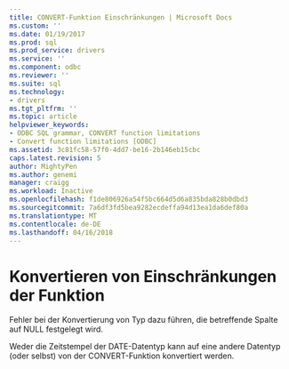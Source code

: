 ```yaml
---
title: CONVERT-Funktion Einschränkungen | Microsoft Docs
ms.custom: ''
ms.date: 01/19/2017
ms.prod: sql
ms.prod_service: drivers
ms.service: ''
ms.component: odbc
ms.reviewer: ''
ms.suite: sql
ms.technology:
- drivers
ms.tgt_pltfrm: ''
ms.topic: article
helpviewer_keywords:
- ODBC SQL grammar, CONVERT function limitations
- Convert function limitations [ODBC]
ms.assetid: 3c81fc58-57f0-4dd7-be16-2b146eb15cbc
caps.latest.revision: 5
author: MightyPen
ms.author: genemi
manager: craigg
ms.workload: Inactive
ms.openlocfilehash: f1de806926a54f5bc664d5d6a835bda828b0dbd3
ms.sourcegitcommit: 7a6df3fd5bea9282ecdeffa94d13ea1da6def80a
ms.translationtype: MT
ms.contentlocale: de-DE
ms.lasthandoff: 04/16/2018
---
```

# <a name="convert-function-limitations"></a>Konvertieren von Einschränkungen der Funktion
Fehler bei der Konvertierung von Typ dazu führen, die betreffende Spalte auf NULL festgelegt wird.  
  
 Weder die Zeitstempel der DATE-Datentyp kann auf eine andere Datentyp (oder selbst) von der CONVERT-Funktion konvertiert werden.
